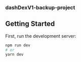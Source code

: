 ### dashDexV1-backup-project

## Getting Started

First, run the development server:

```bash
npm run dev
# or
yarn dev
```
